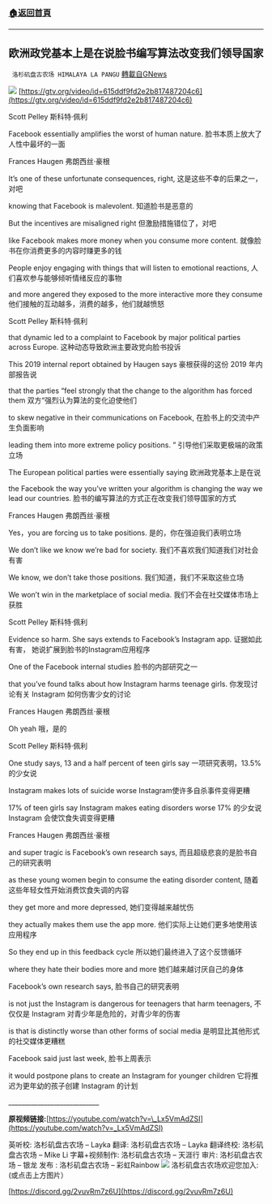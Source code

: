 ###  [:house:返回首頁](https://github.com/ourhimalayas/txt)
---


## 欧洲政党基本上是在说脸书编写算法改变我们领导国家
` 洛杉矶盘古农场 HIMALAYA LA PANGU` [轉載自GNews](https://gnews.org/zh-hans/1577808/)

![](https://assets.gnews.org/wp-content/uploads/2021/10/32-a71ie-wzywl.jpg)
[https://gtv.org/video/id=615ddf9fd2e2b817487204c6](https://gtv.org/video/id=615ddf9fd2e2b817487204c6)

Scott Pelley
斯科特·佩利

Facebook essentially amplifies the worst of human nature.
脸书本质上放大了人性中最坏的一面

Frances Haugen
弗朗西丝·豪根

It’s one of these unfortunate consequences, right,
这是这些不幸的后果之一，对吧

knowing that Facebook is malevolent.
知道脸书是恶意的

But the incentives are misaligned right
但激励措施错位了，对吧

like Facebook makes more money when you consume more content.
就像脸书在你消费更多的内容时赚更多的钱

People enjoy engaging with things that will listen to emotional reactions,
人们喜欢参与能够倾听情绪反应的事物

and more angered they exposed to the more interactive more they consume
他们接触的互动越多，消费的越多，他们就越愤怒

Scott Pelley
斯科特·佩利

that dynamic led to a complaint to Facebook by major political parties across Europe.
这种动态导致欧洲主要政党向脸书投诉

This 2019 internal report obtained by Haugen says
豪根获得的这份 2019 年内部报告说

that the parties “feel strongly that the change to the algorithm has forced them
双方“强烈认为算法的变化迫使他们

to skew negative in their communications on Facebook,
在脸书上的交流中产生负面影响

leading them into more extreme policy positions. ”
引导他们采取更极端的政策立场

The European political parties were essentially saying
欧洲政党基本上是在说

the Facebook the way you’ve written your algorithm is changing the way we lead our countries.
脸书的编写算法的方式正在改变我们领导国家的方式

Frances Haugen
弗朗西丝·豪根

Yes，you are forcing us to take positions.
是的，你在强迫我们表明立场

We don’t like we know we’re bad for society.
我们不喜欢我们知道我们对社会有害

We know, we don’t take those positions.
我们知道，我们不采取这些立场

We won’t win in the marketplace of social media.
我们不会在社交媒体市场上获胜

Scott Pelley
斯科特·佩利

Evidence so harm. She says extends to Facebook’s Instagram app.
证据如此有害， 她说扩展到脸书的Instagram应用程序

One of the Facebook internal studies
脸书的内部研究之一

that you’ve found talks about how Instagram harms teenage girls.
你发现讨论有关 Instagram 如何伤害少女的讨论

Frances Haugen
弗朗西丝·豪根

Oh yeah
哦，是的

Scott Pelley
斯科特·佩利

One study says, 13 and a half percent of teen girls say
一项研究表明，13.5% 的少女说

Instagram makes lots of suicide worse
Instagram使许多自杀事件变得更糟

17% of teen girls say Instagram makes eating disorders worse
17% 的少女说 Instagram 会使饮食失调变得更糟

Frances Haugen
弗朗西丝·豪根

and super tragic is Facebook’s own research says,
而且超级悲哀的是脸书自己的研究表明

as these young women begin to consume the eating disorder content,
随着这些年轻女性开始消费饮食失调的内容

they get more and more depressed,
她们变得越来越忧伤

they actually makes them use the app more.
他们实际上让她们更多地使用该应用程序

So they end up in this feedback cycle
所以她们最终进入了这个反馈循环

where they hate their bodies more and more
她们越来越讨厌自己的身体

Facebook’s own research says,
脸书自己的研究表明

is not just the Instagram is dangerous for teenagers that harm teenagers,
不仅仅是 Instagram 对青少年是危险的，对青少年的伤害

is that is distinctly worse than other forms of social media
是明显比其他形式的社交媒体更糟糕

Facebook said just last week,
脸书上周表示

it would postpone plans to create an Instagram for younger children
它将推迟为更年幼的孩子创建 Instagram 的计划

\_\_\_\_\_\_\_\_\_\_\_\_\_\_\_\_\_\_\_\_\_\_\_\_\_\_\_\_

**原视频链接:**[https://youtube.com/watch?v=\_Lx5VmAdZSI](https://youtube.com/watch?v=_Lx5VmAdZSI)

英听校: 洛杉矶盘古农场 – Layka
翻译: 洛杉矶盘古农场 – Layka
翻译终校: 洛杉矶盘古农场 – Mike Li
字幕+视频制作: 洛杉矶盘古农场 – 天涯行
审片: 洛杉矶盘古农场 – 银龙
发布 : 洛杉矶盘古农场 – 彩虹Rainbow
![](https://assets.gnews.org/wp-content/uploads/2021/03/WhatsApp-Image-2021-06-26-at-22.05.30.jpeg)
洛杉矶盘古农场欢迎您加入:(或点击上方图片）

[https://discord.gg/2vuvRm7z6U](https://discord.gg/2vuvRm7z6U)
